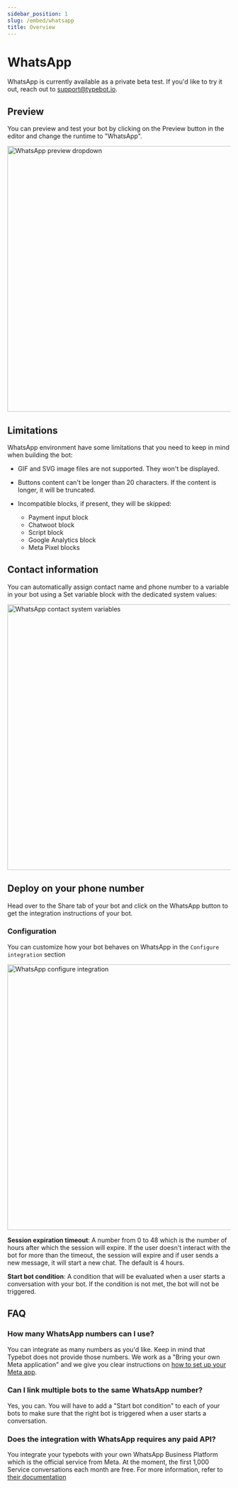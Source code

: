 ```yaml
---
sidebar_position: 1
slug: /embed/whatsapp
title: Overview
---
```


# WhatsApp

WhatsApp is currently available as a private beta test. If you'd like to try it out, reach out to support@typebot.io.

## Preview

You can preview and test your bot by clicking on the Preview button in the editor and change the runtime to "WhatsApp".

<img src="/img/whatsapp/preview-dropdown.png" alt="WhatsApp preview dropdown" width="600px" />

## Limitations

WhatsApp environment have some limitations that you need to keep in mind when building the bot:

- GIF and SVG image files are not supported. They won't be displayed.
- Buttons content can't be longer than 20 characters. If the content is longer, it will be truncated.
- Incompatible blocks, if present, they will be skipped:

  - Payment input block
  - Chatwoot block
  - Script block
  - Google Analytics block
  - Meta Pixel blocks

## Contact information

You can automatically assign contact name and phone number to a variable in your bot using a Set variable block with the dedicated system values:

<img src="/img/whatsapp/contact-var.png" alt="WhatsApp contact system variables" width="600px" />

## Deploy on your phone number

Head over to the Share tab of your bot and click on the WhatsApp button to get the integration instructions of your bot.

### Configuration

You can customize how your bot behaves on WhatsApp in the `Configure integration` section

<img src="/img/whatsapp/configure-integration.png" alt="WhatsApp configure integration" width="600px" />

**Session expiration timeout**: A number from 0 to 48 which is the number of hours after which the session will expire. If the user doesn't interact with the bot for more than the timeout, the session will expire and if user sends a new message, it will start a new chat. The default is 4 hours.

**Start bot condition**: A condition that will be evaluated when a user starts a conversation with your bot. If the condition is not met, the bot will not be triggered.

## FAQ

### How many WhatsApp numbers can I use?

You can integrate as many numbers as you'd like. Keep in mind that Typebot does not provide those numbers. We work as a "Bring your own Meta application" and we give you clear instructions on [how to set up your Meta app](./whatsapp/create-meta-app).

### Can I link multiple bots to the same WhatsApp number?

Yes, you can. You will have to add a "Start bot condition" to each of your bots to make sure that the right bot is triggered when a user starts a conversation.

### Does the integration with WhatsApp requires any paid API?

You integrate your typebots with your own WhatsApp Business Platform which is the official service from Meta. At the moment, the first 1,000 Service conversations each month are free. For more information, refer to [their documentation](https://developers.facebook.com/docs/whatsapp/cloud-api/get-started#pricing---payment-methods)

